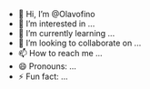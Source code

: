 - 👋 Hi, I’m @Olavofino
- 👀 I’m interested in ...
- 🌱 I’m currently learning ...
- 💞️ I’m looking to collaborate on ...
- 📫 How to reach me ...
- 😄 Pronouns: ...
- ⚡ Fun fact: ...

<!---
Olavofino/Olavofino is a ✨ special ✨ repository because its `README.md` (this file) appears on your GitHub profile.
You can click the Preview link to take a look at your changes.
--->
